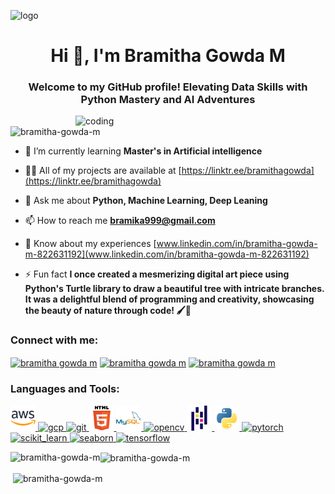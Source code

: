 ![logo](https://img.freepik.com/premium-photo/anonymous-hacker-with-computer-code-binary-interface_1134-21378.jpg?w=1380)

<h1 align="center">Hi 👋, I'm Bramitha Gowda M</h1>
<h3 align="center">Welcome to my GitHub profile! Elevating Data Skills with Python Mastery and AI Adventures</h3>

<img align='right' alt="coding" width="400" src="https://www.bgrafio.com/wp-content/uploads/2020/04/Animated-Explainer-Video-Bgrafio.gif">

<p align="left"> <img src="https://komarev.com/ghpvc/?username=bramitha-gowda-m&label=Profile%20views&color=0e75b6&style=flat" alt="bramitha-gowda-m" /> </p>

- 🌱 I’m currently learning **Master's in Artificial intelligence**

- 👨‍💻 All of my projects are available at [https://linktr.ee/bramithagowda](https://linktr.ee/bramithagowda)

- 💬 Ask me about **Python, Machine Learning, Deep Leaning**

- 📫 How to reach me **bramika999@gmail.com**

- 📄 Know about my experiences [www.linkedin.com/in/bramitha-gowda-m-822631192](www.linkedin.com/in/bramitha-gowda-m-822631192)

- ⚡ Fun fact **I once created a mesmerizing digital art piece using Python's Turtle library to draw a beautiful tree with intricate branches. It was a delightful blend of programming and creativity, showcasing the beauty of nature through code! 🖌️🌿**

<h3 align="left">Connect with me:</h3>
<p align="left">
<a href="https://linkedin.com/in/bramitha gowda m" target="blank"><img align="center" src="https://raw.githubusercontent.com/rahuldkjain/github-profile-readme-generator/master/src/images/icons/Social/linked-in-alt.svg" alt="bramitha gowda m" height="30" width="40" /></a>
<a href="https://kaggle.com/bramitha gowda m" target="blank"><img align="center" src="https://raw.githubusercontent.com/rahuldkjain/github-profile-readme-generator/master/src/images/icons/Social/kaggle.svg" alt="bramitha gowda m" height="30" width="40" /></a>
<a href="https://www.leetcode.com/bramitha gowda m" target="blank"><img align="center" src="https://raw.githubusercontent.com/rahuldkjain/github-profile-readme-generator/master/src/images/icons/Social/leet-code.svg" alt="bramitha gowda m" height="30" width="40" /></a>
</p>

<h3 align="left">Languages and Tools:</h3>
<p align="left"> <a href="https://aws.amazon.com" target="_blank" rel="noreferrer"> <img src="https://raw.githubusercontent.com/devicons/devicon/master/icons/amazonwebservices/amazonwebservices-original-wordmark.svg" alt="aws" width="40" height="40"/> </a> <a href="https://cloud.google.com" target="_blank" rel="noreferrer"> <img src="https://www.vectorlogo.zone/logos/google_cloud/google_cloud-icon.svg" alt="gcp" width="40" height="40"/> </a> <a href="https://git-scm.com/" target="_blank" rel="noreferrer"> <img src="https://www.vectorlogo.zone/logos/git-scm/git-scm-icon.svg" alt="git" width="40" height="40"/> </a> <a href="https://www.w3.org/html/" target="_blank" rel="noreferrer"> <img src="https://raw.githubusercontent.com/devicons/devicon/master/icons/html5/html5-original-wordmark.svg" alt="html5" width="40" height="40"/> </a> <a href="https://www.mysql.com/" target="_blank" rel="noreferrer"> <img src="https://raw.githubusercontent.com/devicons/devicon/master/icons/mysql/mysql-original-wordmark.svg" alt="mysql" width="40" height="40"/> </a> <a href="https://opencv.org/" target="_blank" rel="noreferrer"> <img src="https://www.vectorlogo.zone/logos/opencv/opencv-icon.svg" alt="opencv" width="40" height="40"/> </a> <a href="https://pandas.pydata.org/" target="_blank" rel="noreferrer"> <img src="https://raw.githubusercontent.com/devicons/devicon/2ae2a900d2f041da66e950e4d48052658d850630/icons/pandas/pandas-original.svg" alt="pandas" width="40" height="40"/> </a> <a href="https://www.python.org" target="_blank" rel="noreferrer"> <img src="https://raw.githubusercontent.com/devicons/devicon/master/icons/python/python-original.svg" alt="python" width="40" height="40"/> </a> <a href="https://pytorch.org/" target="_blank" rel="noreferrer"> <img src="https://www.vectorlogo.zone/logos/pytorch/pytorch-icon.svg" alt="pytorch" width="40" height="40"/> </a> <a href="https://scikit-learn.org/" target="_blank" rel="noreferrer"> <img src="https://upload.wikimedia.org/wikipedia/commons/0/05/Scikit_learn_logo_small.svg" alt="scikit_learn" width="40" height="40"/> </a> <a href="https://seaborn.pydata.org/" target="_blank" rel="noreferrer"> <img src="https://seaborn.pydata.org/_images/logo-mark-lightbg.svg" alt="seaborn" width="40" height="40"/> </a> <a href="https://www.tensorflow.org" target="_blank" rel="noreferrer"> <img src="https://www.vectorlogo.zone/logos/tensorflow/tensorflow-icon.svg" alt="tensorflow" width="40" height="40"/> </a> </p>

<p><img align="left" src="https://github-readme-stats.vercel.app/api/top-langs?username=bramitha-gowda-m&show_icons=true&locale=en&layout=compact" alt="bramitha-gowda-m" /></p>

<p><img align="center" src="https://github-readme-streak-stats.herokuapp.com/?user=bramitha-gowda-m&" alt="bramitha-gowda-m" /></p>

<p>&nbsp;<img align="center" src="https://github-readme-stats.vercel.app/api?username=bramitha-gowda-m&show_icons=true&locale=en" alt="bramitha-gowda-m" /></p>
